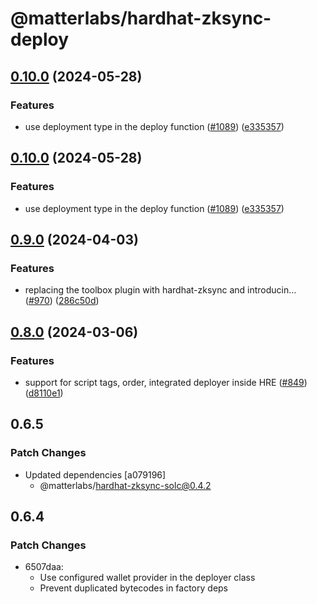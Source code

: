 # @matterlabs/hardhat-zksync-deploy

## [0.10.0](https://github.com/matter-labs/hardhat-zksync/compare/@matterlabs/hardhat-zksync-deploy-v0.9.0...@matterlabs/hardhat-zksync-deploy-v0.10.0) (2024-05-28)


### Features

* use deployment type in the deploy function ([#1089](https://github.com/matter-labs/hardhat-zksync/issues/1089)) ([e335357](https://github.com/matter-labs/hardhat-zksync/commit/e3353571a6e2501b78f081387030adb6c171aca9))

## [0.10.0](https://github.com/matter-labs/hardhat-zksync/compare/@matterlabs/hardhat-zksync-deploy-v0.9.0...@matterlabs/hardhat-zksync-deploy-v0.10.0) (2024-05-28)


### Features

* use deployment type in the deploy function ([#1089](https://github.com/matter-labs/hardhat-zksync/issues/1089)) ([e335357](https://github.com/matter-labs/hardhat-zksync/commit/e3353571a6e2501b78f081387030adb6c171aca9))

## [0.9.0](https://github.com/matter-labs/hardhat-zksync/compare/@matterlabs/hardhat-zksync-deploy-v0.8.0...@matterlabs/hardhat-zksync-deploy-v0.9.0) (2024-04-03)


### Features

* replacing the toolbox plugin with hardhat-zksync and introducin… ([#970](https://github.com/matter-labs/hardhat-zksync/issues/970)) ([286c50d](https://github.com/matter-labs/hardhat-zksync/commit/286c50dc3ea36ff1ca277c07c8cb66200e625fc2))

## [0.8.0](https://github.com/matter-labs/hardhat-zksync/compare/@matterlabs/hardhat-zksync-deploy@0.7.0...@matterlabs/hardhat-zksync-deploy-v0.8.0) (2024-03-06)


### Features

* support for script tags, order, integrated deployer inside HRE ([#849](https://github.com/matter-labs/hardhat-zksync/issues/849)) ([d8110e1](https://github.com/matter-labs/hardhat-zksync/commit/d8110e114d58997266d7dd5431a50320c5d2d9a3))

## 0.6.5

### Patch Changes

- Updated dependencies [a079196]
  - @matterlabs/hardhat-zksync-solc@0.4.2

## 0.6.4

### Patch Changes

- 6507daa:
  - Use configured wallet provider in the deployer class
  - Prevent duplicated bytecodes in factory deps
